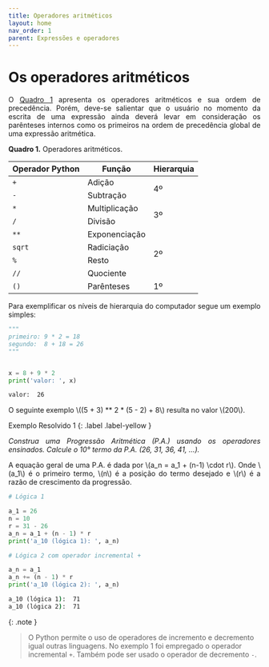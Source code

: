 ```yaml
---
title: Operadores aritméticos
layout: home
nav_order: 1
parent: Expressões e operadores
---
```


<!--Don't delete this script-->
<script src = "https://polyfill.io/v3/polyfill.min.js?features=es6"></script>
<script id = "MathJax-script" async src="https://cdn.jsdelivr.net/npm/mathjax@3/es5/tex-mml-chtml.js"></script>
<!--Don't delete this script-->

<h1>Os operadores aritméticos</h1>

<p align = "justify">
O <a href="#qua1">Quadro 1</a> apresenta os operadores aritméticos e sua ordem de precedência. Porém, deve-se salientar que o usuário no momento da escrita de uma expressão ainda deverá levar em consideração os parênteses internos como os primeiros na ordem de precedência global de uma expressão aritmética.
</p>


<p align = "justify" id = "qua1"><b>Quadro 1.</b> Operadores aritméticos.</p>
<table>
<thead>
  <tr>
    <th>Operador Python</th>
    <th>Função</th>
    <th>Hierarquia</th>
  </tr>
</thead>
<tbody>
  <tr>
    <td><code>+</code></td>
    <td>Adição</td>
    <td rowspan="2">4º</td>
  </tr>
  <tr>
    <td><code>-</code></td>
    <td>Subtração</td>
  </tr>
  <tr>
    <td><code>*</code></td>
    <td>Multiplicação<br></td>
    <td rowspan="2">3º</td>
  </tr>
  <tr>
    <td><code>/</code></td>
    <td>Divisão</td>
  </tr>
  <tr>
    <td><code>**</code></td>
    <td>Exponenciação</td>
    <td rowspan="4">2º</td>
  </tr>
  <tr>
    <td><code>sqrt</code></td>
    <td>Radiciação</td>
  </tr>
  <tr>
    <td><code>%</code></td>
    <td>Resto</td>
  </tr>
  <tr>
    <td><code>//</code></td>
    <td>Quociente</td>
  </tr>
  <tr>
    <td><code>()</code></td>
    <td>Parênteses</td>
    <td>1º</td>
  </tr>
</tbody>
</table>

<p align = "justify">
Para exemplificar os níveis de hierarquia do computador segue um exemplo simples:
</p>

```python
"""
primeiro: 9 * 2 = 18
segundo:  8 + 18 = 26
"""


x = 8 + 9 * 2
print('valor: ', x)
```

```cmd
valor:  26
```

<p align = "justify">
O seguinte exemplo \((5 + 3) ** 2 * (5 - 2) + 8\) resulta no valor \(200\).
</p>


Exemplo Resolvido 1
{: .label .label-yellow }

<p align = "justify">
    <i>
    Construa uma Progressão Aritmética (P.A.) usando os operadores ensinados. Calcule o 10° termo da P.A. (26, 31, 36, 41, ...).
    </i>
</p>

<p align = "justify">
A equação geral de uma P.A. é dada por \(a_n = a_1 + (n-1) \cdot r\). Onde \(a_1\) é o primeiro termo, \(n\) é a posição do termo desejado e \(r\) é a razão de crescimento da progressão.
</p>

```python
# Lógica 1

a_1 = 26
n = 10
r = 31 - 26
a_n = a_1 + (n - 1) * r
print('a_10 (lógica 1): ', a_n)

# Lógica 2 com operador incremental +

a_n = a_1
a_n += (n - 1) * r
print('a_10 (lógica 2): ', a_n)
```

```cmd
a_10 (lógica 1):  71
a_10 (lógica 2):  71
```

{: .note }
> O Python permite o uso de operadores de incremento e decremento igual outras linguagens. No exemplo 1 foi empregado o operador incremental `+`. Também pode ser usado o operador de decremento `-`. 